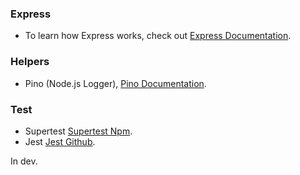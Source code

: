 ### Express
- To learn how Express works, check out [Express Documentation](https://expressjs.com/en/4x/api.html).

### Helpers
- Pino (Node.js Logger), [Pino Documentation](https://getpino.io/).

### Test
- Supertest [Supertest Npm](https://www.npmjs.com/package/supertest).
- Jest [Jest Github](https://github.com/facebook/jest).

In dev.